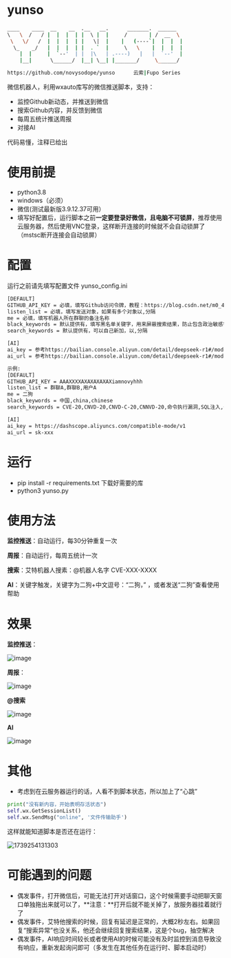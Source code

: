 # yunso
```bash
____    ____  __    __  .__   __.      _______.  ______
\   \  /   / |  |  |  | |  \ |  |     /       | /  __  \
 \   \/   /  |  |  |  | |   \|  |    |   (----`|  |  |  |
  \_    _/   |  |  |  | |  . `  |     \   \    |  |  |  |
    |  |     |  `--'  | |  |\   | .----)   |   |  `--'  |
    |__|      \______/  |__| \__| |_______/     \______/

https://github.com/novysodope/yunso      云索|Fupo Series
```

微信机器人，利用wxauto库写的微信推送脚本，支持：

- 监控Github新动态，并推送到微信
- 搜索Github内容，并反馈到微信
- 每周五统计推送周报
- 对接AI

代码易懂，注释已给出


# 使用前提
- python3.8
- windows（必须）
- 微信(测试最新版3.9.12.37可用）
- 填写好配置后，运行脚本之前**一定要登录好微信，且电脑不可锁屏**，推荐使用云服务器，然后使用VNC登录，这样断开连接的时候就不会自动锁屏了（mstsc断开连接会自动锁屏）
# 配置
运行之前请先填写配置文件 yunso_config.ini
```bash
[DEFAULT]
GITHUB_API_KEY = 必填，填写Github访问令牌，教程：https://blog.csdn.net/m0_46918768/article/details/144763839
listen_list = 必填，填写发送对象，如果有多个对象以,分隔
me = 必填，填写机器人所在群聊的备注名称
black_keywords = 默认提供有，填写黑名单关键字，用来屏蔽搜索结果，防止包含政治敏感字符
search_keywords = 默认提供有，可以自己新加，以,分隔

[AI]
ai_key = 参考https://bailian.console.aliyun.com/detail/deepseek-r1#/model-market/detail/deepseek-r1 API示例
ai_url = 参考https://bailian.console.aliyun.com/detail/deepseek-r1#/model-market/detail/deepseek-r1 API示例

示例:
[DEFAULT]
GITHUB_API_KEY = AAAXXXXAXAXAXAXAXiamnovyhhh
listen_list = 群聊A,群聊B,用户A
me = 二狗
black_keywords = 中国,china,chinese
search_keywords = CVE-20,CNVD-20,CNVD-C-20,CNNVD-20,命令执行漏洞,SQL注入,代码执行漏洞,命令注入漏洞,反序列化漏洞,资源管理错误,信息泄露,未授权访问,任意文件读取漏洞,目录遍历,任意文件下载漏洞,任意文件上传漏洞,未经身份验证的攻击者,Vulnerability-CVE,RCE-Vulnerability,RCE-POC

[AI]
ai_key = https://dashscope.aliyuncs.com/compatible-mode/v1
ai_url = sk-xxx
```
# 运行
- pip install -r requirements.txt 下载好需要的库
- python3 yunso.py

# 使用方法

**监控推送**：自动运行，每30分钟重复一次

**周报**：自动运行，每周五统计一次

**搜索**：艾特机器人搜素：@机器人名字 CVE-XXX-XXXX

**AI**：关键字触发，关键字为二狗+中文逗号：“二狗，” ，或者发送“二狗”查看使用帮助

# 效果
**监控推送**：

![image](https://github.com/user-attachments/assets/92c201e2-e429-4302-87d4-94508e65087c)

**周报**：

![image](https://github.com/user-attachments/assets/c8398c09-043b-4bfb-9f04-eef4525d05f0)

**@搜索**

![image](https://github.com/user-attachments/assets/c7492c28-ceb5-4ff3-a7d3-5a41fd8692ec)

**AI**

![image](https://github.com/user-attachments/assets/bdd0bac6-f512-4c0d-a08b-9df13ea88bc3)


# 其他
- 考虑到在云服务器运行的话，人看不到脚本状态，所以加上了“心跳”
```python
print("没有新内容，开始表明存活状态")
self.wx.GetSessionList()
self.wx.SendMsg("online", '文件传输助手')
```
这样就能知道脚本是否还在运行：

![1739254131303](https://github.com/user-attachments/assets/4fc8f7a4-9d0c-46b2-b5e6-d38dd216f2cb)



# 可能遇到的问题
- 偶发事件，打开微信后，可能无法打开对话窗口，这个时候需要手动把聊天窗口单独拖出来就可以了，**注意：**打开后就不能关掉了，放服务器挂着就行了
- 偶发事件，艾特他搜索的时候，回复有延迟是正常的，大概2秒左右。如果回复“搜索异常”也没关系，他还会继续回复搜索结果，这是个bug，抽空解决
- 偶发事件，AI响应时间较长或者使用AI的时候可能没有及时监控到消息导致没有响应，重新发起询问即可（多发生在其他任务在运行时、脚本启动时）
